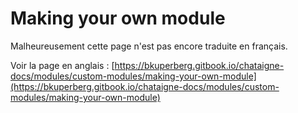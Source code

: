 # Making your own module

Malheureusement cette page n'est pas encore traduite en français.

Voir la page en anglais : [https://bkuperberg.gitbook.io/chataigne-docs/modules/custom-modules/making-your-own-module](https://bkuperberg.gitbook.io/chataigne-docs/modules/custom-modules/making-your-own-module)

